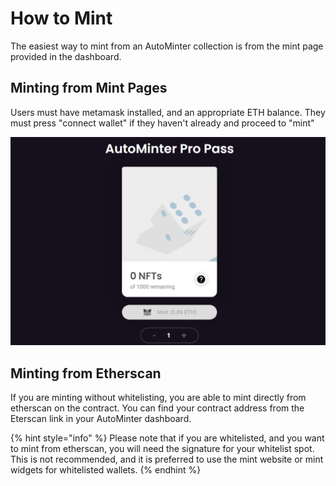 # How to Mint

The easiest way to mint from an AutoMinter collection is from the mint page provided in the dashboard.

## Minting from Mint Pages

Users must have metamask installed, and an appropriate ETH balance. They must press "connect wallet" if they haven't already and proceed to "mint"

![](<../.gitbook/assets/image (3).png>)

## Minting from Etherscan

If you are minting without whitelisting, you are able to mint directly from etherscan on the contract. You can find your contract address from the Eterscan link in your AutoMinter dashboard.

{% hint style="info" %}
Please note that if you are whitelisted, and you want to mint from etherscan, you will need the signature for your whitelist spot. This is not recommended, and it is preferred to use the mint website or mint widgets for whitelisted wallets.
{% endhint %}
